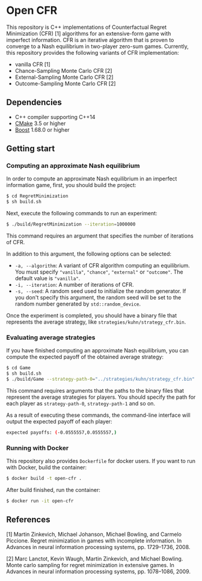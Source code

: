 # Open CFR
This repository is C++ implementations of Counterfactual Regret Minimization (CFR) [1] algorithms for an extensive-form game with imperfect information.
CFR is an iterative algorithm that is proven to converge to a Nash equilibrium in two-player zero-sum games.
Currently, this repository provides the following variants of CFR implementation:

* vanilla CFR [1]
* Chance-Sampling Monte Carlo CFR [2]
* External-Sampling Monte Carlo CFR [2]
* Outcome-Sampling Monte Carlo CFR [2]

## Dependencies
* C++ compiler supporting C++14
* [CMake](https://cmake.org/) 3.5 or higher
* [Boost](https://www.boost.org/) 1.68.0 or higher

## Getting start
### Computing an approximate Nash equilibrium
In order to compute an approximate Nash equilibrium in an imperfect information game, first, you should build the project:

```bash
$ cd RegretMinimization
$ sh build.sh
```

Next, execute the following commands to run an experiment:

```bash
$ ./build/RegretMinimization --iteration=1000000 
```

This command requires an argument that specifies the number of iterations of CFR.

In addition to this argument, the following options can be selected:

* `-a, --algorithm`: A variant of CFR algorithm computing an equilibrium. You must specify `"vanilla"`, `"chance"`, `"external"` or `"outcome"`. The default value is `"vanilla"`.
* `-i, --iteration`: A number of iterations of CFR.
* `-s, --seed`: A random seed used to initialize the random generator. If you don't specify this argument, the random seed will be set to the random number generated by `std::random_device`.

Once the experiment is completed, you should have a binary file that represents the average strategy, like `strategies/kuhn/strategy_cfr.bin`.

### Evaluating average strategies
If you have finished computing an approximate Nash equilibrium, you can compute the expected payoff of the obtained average strategy:

```bash
$ cd Game
$ sh build.sh
$ ./build/Game --strategy-path-0="../strategies/kuhn/strategy_cfr.bin" --strategy-path-1="../strategies/kuhn/strategy_cfr.bin"
```

This command requires arguments that the paths to the binary files that represent the average strategies for players.
You should specify the path for each player as `strategy-path-0`, `strategy-path-1` and so on.

As a result of executing these commands, the command-line interface will output the expected payoff of each player:

```bash
expected payoffs: (-0.0555557,0.0555557,)
```

### Running with Docker
This repository also provides `Dockerfile` for docker users.
If you want to run with Docker, build the container:

```bash
$ docker build -t open-cfr .
```

After build finished, run the container:

```bash
$ docker run -it open-cfr
```


## References
[1] Martin Zinkevich, Michael Johanson, Michael Bowling, and Carmelo Piccione. Regret minimization in games with incomplete information. In Advances in neural information processing systems, pp. 1729–1736, 2008.

[2] Marc Lanctot, Kevin Waugh, Martin Zinkevich, and Michael Bowling. Monte carlo sampling for regret minimization in extensive games. In Advances in neural information processing systems, pp. 1078–1086, 2009.